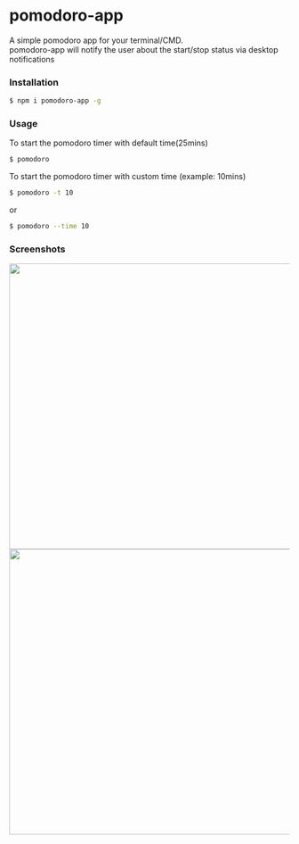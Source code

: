 # pomodoro-app

A simple pomodoro app for your terminal/CMD. <br />
pomodoro-app will notify the user about the start/stop status via desktop notifications

### Installation
```sh
$ npm i pomodoro-app -g
```

### Usage

To start the pomodoro timer with default time(25mins)
```sh
$ pomodoro
```
To start the pomodoro timer with custom time (example: 10mins)
```sh
$ pomodoro -t 10
```
or
```sh
$ pomodoro --time 10
```

### Screenshots
<img src="https://raw.githubusercontent.com/krishnakanththammana/mediaContent/master/pomodoro-app/assets/timer-start.png" width="512">
<br />
<img src="https://raw.githubusercontent.com/krishnakanththammana/mediaContent/master/pomodoro-app/assets/timer-end.png" width="512">